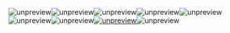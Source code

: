 ![unpreview](https://static001.geekbang.org/resource/image/62/da/6213c146f8704f7624206e3b0255f0da.png?wh=698%2A783)![unpreview](https://static001.geekbang.org/resource/image/8f/4b/8fa104905654eb17e317c64138899e4b.png?wh=694%2A959)![unpreview](https://static001.geekbang.org/resource/image/dd/b9/dddd73a053b5adbc0f5ddf26d73707b9.png?wh=694%2A1299)![unpreview](https://static001.geekbang.org/resource/image/26/c5/269b9641d87ae63187d7d9e994fd9ac5.png?wh=694%2A1594)![unpreview](https://static001.geekbang.org/resource/image/f6/ad/f64aee76954257f6eca29b543e2b94ad.png?wh=694%2A1426)![unpreview](https://static001.geekbang.org/resource/image/24/7a/24b16c404ac2658c05075a9e8050ee7a.png?wh=694%2A1276)![unpreview](https://static001.geekbang.org/resource/image/46/bc/46269791b3921c9e6be013adcbf054bc.png?wh=694%2A206)[![unpreview](https://static001.geekbang.org/resource/image/4b/fa/4b45828fbefbc59dcfa3148b26f11ffa.png?wh=694%2A65)](https://time.geekbang.org/column/article/131918)![unpreview](https://static001.geekbang.org/resource/image/80/bd/80aa9201c33e904b9c02f0044d7584bd.png?wh=694%2A181)